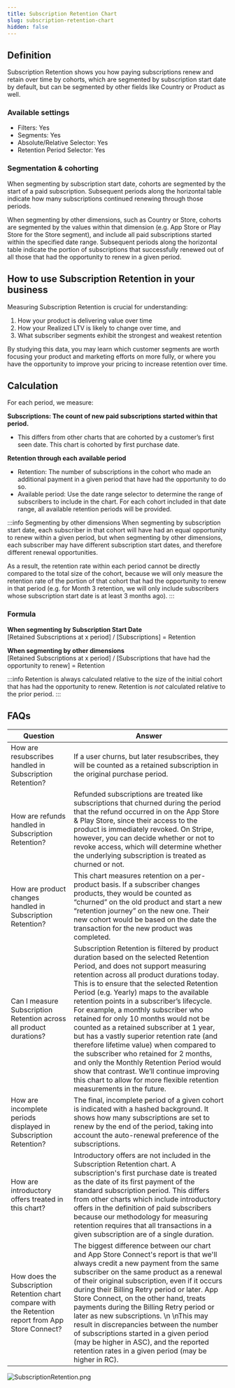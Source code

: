 ```yaml
---
title: Subscription Retention Chart
slug: subscription-retention-chart
hidden: false
---
```


## Definition

Subscription Retention shows you how paying subscriptions renew and retain over time by cohorts, which are segmented by subscription start date by default, but can be segmented by other fields like Country or Product as well.

### Available settings

- Filters: Yes
- Segments: Yes
- Absolute/Relative Selector: Yes
- Retention Period Selector: Yes

### Segmentation & cohorting

When segmenting by subscription start date, cohorts are segmented by the start of a paid subscription. Subsequent periods along the horizontal table indicate how many subscriptions continued renewing through those periods.

When segmenting by other dimensions, such as Country or Store, cohorts are segmented by the values within that dimension (e.g. App Store or Play Store for the Store segment), and include all paid subscriptions started within the specified date range. Subsequent periods along the horizontal table indicate the portion of subscriptions that successfully renewed out of all those that had the opportunity to renew in a given period.

## How to use Subscription Retention in your business

Measuring Subscription Retention is crucial for understanding:

1. How your product is delivering value over time
2. How your Realized LTV is likely to change over time, and
3. What subscriber segments exhibit the strongest and weakest retention

By studying this data, you may learn which customer segments are worth focusing your product and marketing efforts on more fully, or where you have the opportunity to improve your pricing to increase retention over time.

## Calculation

For each period, we measure:

**Subscriptions: The count of new paid subscriptions started within that period.**

- This differs from other charts that are cohorted by a customer’s first seen date. This chart is cohorted by first purchase date.

**Retention through each available period**

- Retention: The number of subscriptions in the cohort who made an additional payment in a given period that have had the opportunity to do so.
- Available period: Use the date range selector to determine the range of subscribers to include in the chart. For each cohort included in that date range, all available retention periods will be provided.

:::info Segmenting by other dimensions
When segmenting by subscription start date, each subscriber in that cohort will have had an equal opportunity to renew within a given period, but when segmenting by other dimensions, each subscriber may have different subscription start dates, and therefore different renewal opportunities.

As a result, the retention rate within each period cannot be directly compared to the total size of the cohort, because we will only measure the retention rate of the portion of that cohort that had the opportunity to renew in that period (e.g. for Month 3 retention, we will only include subscribers whose subscription start date is at least 3 months ago).
:::

### Formula

**When segmenting by Subscription Start Date**  
[Retained Subscriptions at x period] / [Subscriptions] = Retention

**When segmenting by other dimensions**  
[Retained Subscriptions at x period] / [Subscriptions that have had the opportunity to renew] = Retention

:::info
Retention is always calculated relative to the size of the initial cohort that has had the opportunity to renew. Retention is _not_ calculated relative to the prior period.
:::

## FAQs

| Question                                                                                            | Answer                                                                                                                                                                                                                                                                                                                                                                                                                                                                                                                                                                                                                                                                                                                                                |
| --------------------------------------------------------------------------------------------------- | ----------------------------------------------------------------------------------------------------------------------------------------------------------------------------------------------------------------------------------------------------------------------------------------------------------------------------------------------------------------------------------------------------------------------------------------------------------------------------------------------------------------------------------------------------------------------------------------------------------------------------------------------------------------------------------------------------------------------------------------------------- |
| How are resubscribes handled in Subscription Retention?                                             | If a user churns, but later resubscribes, they will be counted as a retained subscription in the original purchase period.                                                                                                                                                                                                                                                                                                                                                                                                                                                                                                                                                                                                                            |
| How are refunds handled in Subscription Retention?                                                  | Refunded subscriptions are treated like subscriptions that churned during the period that the refund occurred in on the App Store & Play Store, since their access to the product is immediately revoked. On Stripe, however, you can decide whether or not to revoke access, which will determine whether the underlying subscription is treated as churned or not.                                                                                                                                                                                                                                                                                                                                                                                  |
| How are product changes handled in Subscription Retention?                                          | This chart measures retention on a per-product basis. If a subscriber changes products, they would be counted as “churned” on the old product and start a new “retention journey” on the new one. Their new cohort would be based on the date the transaction for the new product was completed.                                                                                                                                                                                                                                                                                                                                                                                                                                                      |
| Can I measure Subscription Retention across all product durations?                                  | Subscription Retention is filtered by product duration based on the selected Retention Period, and does not support measuring retention across all product durations today. This is to ensure that the selected Retention Period (e.g. Yearly) maps to the available retention points in a subscriber’s lifecycle. For example, a monthly subscriber who retained for only 10 months would not be counted as a retained subscriber at 1 year, but has a vastly superior retention rate (and therefore lifetime value) when compared to the subscriber who retained for 2 months, and only the Monthly Retention Period would show that contrast. We’ll continue improving this chart to allow for more flexible retention measurements in the future. |
| How are incomplete periods displayed in Subscription Retention?                                     | The final, incomplete period of a given cohort is indicated with a hashed background. It shows how many subscriptions are set to renew by the end of the period, taking into account the auto-renewal preference of the subscriptions.                                                                                                                                                                                                                                                                                                                                                                                                                                                                                                                |
| How are introductory offers treated in this chart?                                                  | Introductory offers are not included in the Subscription Retention chart. A subscription's first purchase date is treated as the date of its first payment of the standard subscription period. This differs from other charts which include introductory offers in the definition of paid subscribers because our methodology for measuring retention requires that all transactions in a given subscription are of a single duration.                                                                                                                                                                                                                                                                                                               |
| How does the Subscription Retention chart compare with the Retention report from App Store Connect? | The biggest difference between our chart and App Store Connect's report is that we'll always credit a new payment from the same subscriber on the same product as a renewal of their original subscription, even if it occurs during their Billing Retry period or later. App Store Connect, on the other hand, treats payments during the Billing Retry period or later as new subscriptions. \n \nThis may result in discrepancies between the number of subscriptions started in a given period (may be higher in ASC), and the reported retention rates in a given period (may be higher in RC).                                                                                                                                                  |

![](https://files.readme.io/88a06a8-SubscriptionRetention.png "SubscriptionRetention.png")
